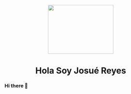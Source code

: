 <div id="header" align="center">
   <img src="https://media.giphy.com/media/qgQUggAC3Pfv687qPC/giphy.gif" width="216" height="162" frameBorder="0" class="giphy-embed" allowFullScreen />   
   <h1 align="center">Hola Soy Josué Reyes</h1>
  
</div>

### Hi there 👋

<!--
**josuered4/josuered4** is a ✨ _special_ ✨ repository because its `README.md` (this file) appears on your GitHub profile.

Here are some ideas to get you started:

- 🔭 I’m currently working on ...
- 🌱 I’m currently learning ...
- 👯 I’m looking to collaborate on ...
- 🤔 I’m looking for help with ...
- 💬 Ask me about ...
- 📫 How to reach me: ...
- 😄 Pronouns: ...
- ⚡ Fun fact: ...
-->
